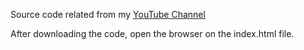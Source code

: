 Source code related from my [YouTube Channel](https://www.youtube.com/channel/UCTSDQ3BAZfrweD2nBMwJEpQ)

After downloading the code, open the browser on the index.html file.
